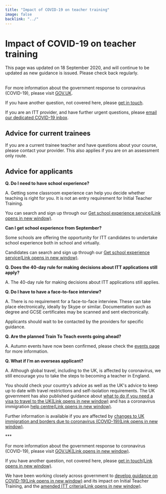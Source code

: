 ```yaml
---
title: "Impact of COVID-19 on teacher training"
image: false
backlink: "../"
---
```



<div class="content__left">
    <h1>Impact of COVID-19 on teacher training</h1>
    <p class="content-alert">This page was updated on 18 September 2020, and will continue to be updated as new guidance is issued. Please check back regularly.</p>
    <p>
        <br/>
        For more information about the government response to coronavirus (COVID-19), please visit <a href="https://www.gov.uk/coronavirus">GOV.UK</a>.
    </p>
    <p>
        If you have another question, not covered here, please <a href="https://beta-getintoteaching.education.gov.uk/#talk-to-us" target="_blank" rel="noopener noreferrer">get in touch</a>.
    </p>
    <p>
        If you are an ITT provider, and have further urgent questions, please <a href="mailto:DfE.coronavirushelpline@education.gov.uk">email our dedicated COVID-19 inbox</a>.
    </p>
    
    
    
    
   <h2>Advice for current trainees</h2>
        <p>If you are a current trainee teacher and have questions about your course, please contact your provider. This also applies if you are on an assessment only route.</p>
        <h2>Advice for applicants</h2>
        <p><strong>Q. Do I need to have school experience?</strong></p>
        <p>A. Getting some classroom experience can help you decide whether teaching is right for you. It is not an entry requirement for Initial Teacher Training.</p>
<p>You can search and sign up through our <a href="https://schoolexperience.education.gov.uk/" target="_blank" rel="noopener noreferrer">Get school experience service<span class="govuk-visually-hidden">(Link opens in new
window)</span><i class="icon icon-external"></i></a>.</p>
<p><strong>Can I get school experience from September?</strong></p>
<p>Some schools are offering the opportunity for ITT candidates to undertake school experience both in school and virtually.</p>
<p>Candidates can search and sign up through our <a href="https://schoolexperience.education.gov.uk/" target="_blank" rel="noopener noreferrer">Get school experience service<span class="govuk-visually-hidden">(Link opens in new
window)</span><i class="icon icon-external"></i></a>.</p>
        <p><strong>Q. Does the 40-day rule for making decisions about ITT applications still apply?</strong></p>
        <p>A. The 40-day rule for making decisions about ITT applications still applies.</p>
        <p><strong>Q. Do I have to have a face-to-face interview?</strong></p>
        <p>A. There is no requirement for a face-to-face interview. These can take place electronically, ideally by Skype or similar. Documentation such as degree and GCSE certificates may be scanned and sent electronically.</p>
        <p>Applicants should wait to be contacted by the providers for specific guidance.</p>
       <p><strong>Q. Are the planned Train To Teach events going ahead?</strong></p>
       <p>A. Autumn events have now been confirmed, please check the <a href="events">events page</a> for more information.</p>
       <p><strong> Q. What if I’m an overseas applicant?</strong></p>
        <p>A. Although global travel, including to the UK, is affected by coronavirus, we still encourage you to take the steps to becoming a teacher in England.</p> 
        <p>You should check your country’s advice as well as the UK's advice to keep up to date with travel restrictions and self-isolation requirements. The UK government has also published guidance about <a href="https://www.gov.uk/guidance/coronavirus-covid-19-advice-for-uk-visa-applicants-and-temporary-uk-residents#outside-uk" target="_blank" rel="noopener noreferrer">what to do if you need a visa to travel to the UK<span class="govuk-visually-hidden">(Link opens in new
window)</span><i class="icon icon-external"></i></a> and has a coronavirus immigration <a href="https://www.gov.uk/guidance/coronavirus-covid-19-advice-for-uk-visa-applicants-and-temporary-uk-residents#helpline" target="_blank" rel="noopener noreferrer">help centre<span class="govuk-visually-hidden">(Link opens in new
window)</span><i class="icon icon-external"></i></a>.</p>

<p>Further information is available if you are affected by <a href="https://www.gov.uk/government/collections/coronavirus-covid-19-immigration-and-borders" target="_blank" rel="noopener noreferrer">changes to UK immigration and borders due to coronavirus (COVID-19)<span class="govuk-visually-hidden">(Link opens in new
    window)</span><i class="icon icon-external"></i></a>.</p>
    
 <p>***</p>
       <p> For more information about the government response to coronavirus (COVID-19), please visit <a href="https://www.gov.uk/coronavirus" target="_blank" rel="noopener noreferrer">GOV.UK<span class="govuk-visually-hidden">(Link opens in new
window)</span><i class="icon icon-external"></i></a>.</p>
        <p>If you have another question, not covered here, please <a href="https://beta-getintoteaching.education.gov.uk/#talk-to-us" target="_blank" rel="noopener noreferrer">get in touch<span class="govuk-visually-hidden">(Link opens in new
window)</span><i class="icon icon-external"></i></a>.</p>
        <p>We have been working closely across government to <a href="https://www.gov.uk/government/publications/coronavirus-covid-19-initial-teacher-training-itt" target="_blank" rel="noopener noreferrer">develop guidance on COVID-19<span class="govuk-visually-hidden">(Link opens in new
window)</span><i class="icon icon-external"></i></a> and its impact on Initial Teacher Training, and the <a href="https://www.gov.uk/government/publications/initial-teacher-training-criteria" target="_blank" rel="noopener noreferrer"> amended ITT criteria<span class="govuk-visually-hidden">(Link opens in new
window)</span><i class="icon icon-external"></i></a>.</p> 
    

</div>











